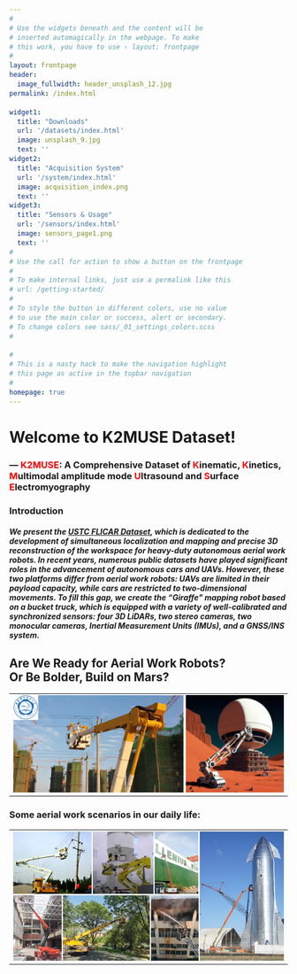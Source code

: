 ```yaml
---
#
# Use the widgets beneath and the content will be
# inserted automagically in the webpage. To make
# this work, you have to use › layout: frontpage
#
layout: frontpage
header:
  image_fullwidth: header_unsplash_12.jpg
permalink: /index.html

widget1:
  title: "Downloads"
  url: '/datasets/index.html'
  image: unsplash_9.jpg
  text: ''
widget2:
  title: "Acquisition System"
  url: '/system/index.html'
  image: acquisition_index.png
  text: ''
widget3:
  title: "Sensors & Usage"
  url: '/sensors/index.html'
  image: sensors_page1.png
  text: ''
#
# Use the call for action to show a button on the frontpage
#
# To make internal links, just use a permalink like this
# url: /getting-started/
#
# To style the button in different colors, use no value
# to use the main color or success, alert or secondary.
# To change colors see sass/_01_settings_colors.scss
#

#
# This is a nasty hack to make the navigation highlight
# this page as active in the topbar navigation
#
homepage: true
---
```


# Welcome to K2MUSE Dataset!
### — <font color="red">K2MUSE</font>: A Comprehensive Dataset of <font color="red">K</font>inematic, <font color="red">K</font>inetics, <font color="red">M</font>ultimodal amplitude mode <font color="red">U</font>ltrasound and <font color="red">S</font>urface <font color="red">E</font>lectromyography 


### Introduction
##### We present the *[USTC FLICAR Dataset](https://journals.sagepub.com/doi/abs/10.1177/02783649231195650)*, which is dedicated to the development of simultaneous localization and mapping  and precise 3D reconstruction of the workspace for heavy-duty autonomous aerial work robots. In recent years, numerous public datasets have played significant roles in the advancement of autonomous cars and UAVs. However, these two platforms differ from aerial work robots: UAVs are limited in their payload capacity, while cars are restricted to two-dimensional movements. To fill this gap, we create the “Giraffe" mapping robot based on a bucket truck, which is equipped with a variety of well-calibrated and synchronized sensors: four 3D LiDARs, two stereo cameras, two monocular cameras, Inertial Measurement Units (IMUs), and a GNSS/INS system.

<!--
### Do you like the project? Star us on GitHub to support the project!
<a href="https://github.com/ustc-flicar/ustc-flicar.github.io" title="Star me!" style="display:inline-block">
  <img src="https://img.shields.io/github/stars/ustc-flicar/ustc-flicar.github.io.svg?style=social" alt="Star me!" style="width: 150px; height: 40px;">
</a>
-->




## Are We Ready for Aerial Work Robots? <br> Or Be Bolder, Build on Mars?

<table>
  <tr>
    <td><img src="../../images/z_aerial_robot.png" width = "100%"></td>
  </tr>
</table>

### Some aerial work scenarios in our daily life:
<table>
  <tr>
    <td><img src="../../images/aerialwork_all.png" width = "100%"></td>
  </tr>
</table>






